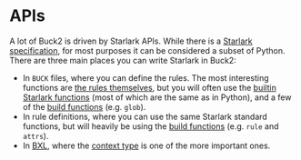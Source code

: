 # APIs

A lot of Buck2 is driven by Starlark APIs. While there is a [Starlark specification](https://github.com/bazelbuild/starlark/blob/master/spec.md), for most purposes it can be considered a subset of Python. There are three main places you can write Starlark in Buck2:

* In `BUCK` files, where you can define the rules. The most interesting functions are [the rules themselves](rules), but you will often use the [builtin Starlark functions](starlark/globals) (most of which are the same as in Python), and a few of the [build functions](build/globals) (e.g. `glob`).
* In rule definitions, where you can use the same Starlark standard functions, but will heavily be using the [build functions](build/globals) (e.g. `rule` and `attrs`).
* In [BXL](../developers/bxl), where the [context type](bxl/bxl_ctx) is one of the more important ones.
